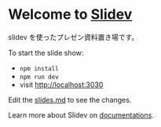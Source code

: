 # Welcome to [Slidev](https://github.com/slidevjs/slidev)

slidev を使ったプレゼン資料置き場です。

To start the slide show:

- `npm install`
- `npm run dev`
- visit <http://localhost:3030>

Edit the [slides.md](./slides.md) to see the changes.

Learn more about Slidev on [documentations](https://sli.dev/).
